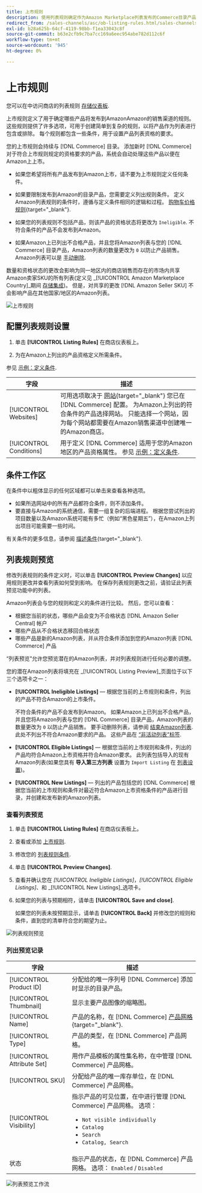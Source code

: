 ```yaml
---
title: 上市规则
description: 使用列表规则确定作为Amazon Marketplace列表发布的Commerce目录产品。
redirect_from: /sales-channels/asc/ob-listing-rules.html/sales-channels/asc/ob-listing-preview.html/sales-channels/asc/listing-rule-preview.html
exl-id: b28a625b-64cf-4119-98bb-f1ea33043c8f
source-git-commit: b63e2cfb9c7ba7cc169a6eec954abe782d112c6f
workflow-type: tm+mt
source-wordcount: '945'
ht-degree: 0%

---
```


# 上市规则

您可以在中访问商店的列表规则 [存储仪表板](./amazon-store-dashboard.md).

上市规则定义了用于确定哪些产品将发布到AmazonAmazon的销售渠道的规则。 这些规则提供了许多选项，可用于创建简单到复杂的规则，以将产品作为列表进行包含或排除。 每个规则都包含一些条件，用于设置产品列表资格的要求。

您的上市规则会持续与 [!DNL Commerce] 目录。 添加新时 [!DNL Commerce] 对于符合上市规则规定的资格要求的产品，系统会自动处理这些产品以便在Amazon上上市。

- 如果您希望将所有产品发布到Amazon上市，请不要为上市规则定义任何条件。

- 如果要限制发布到Amazon的目录产品，您需要定义列出规则条件。 定义Amazon列表规则的条件时，遵循与定义条件相同的逻辑和过程。 [购物车价格规则](https://docs.magento.com/user-guide/marketing/price-rules-cart.html){target="_blank"}.

- 如果您的列表规则不包括产品，则该产品的资格状态将更改为 `Ineligible`. 不符合条件的产品不会发布到Amazon。

- 如果Amazon上已列出不合格产品，并且您将Amazon列表与您的 [!DNL Commerce] 目录产品，Amazon列表的数量更改为 `0` 以防止产品销售。 Amazon列表可以是 [手动删除](./end-listings-manually.md).

数量和资格状态的更改会影响为同一地区内的商店销售而存在的市场内共享Amazon卖家SKU的所有列表(定义见 _[!UICONTROL Amazon Marketplace Country]_期间 [存储集成](./store-integration.md))。 但是，对共享的更改 [!DNL Amazon Seller SKU] 不会影响产品在其他国家/地区的Amazon列表。

![上市规则](assets/ob-listing-rules.png)

## 配置列表规则设置

1. 单击 **[!UICONTROL Listing Rules]** 在商店仪表板上。

1. 为在Amazon上列出的产品资格定义所需条件。

参见 [示例：定义条件](./ob-define-condition-example.md).

| 字段 | 描述 |
|---|---|
| [!UICONTROL Websites] | 可用选项取决于 [网站](https://docs.magento.com/user-guide/stores/websites-stores-views.html){target="_blank"} 您已在 [!DNL Commerce] 配置。 为Amazon上列出的符合条件的产品选择网站。 只能选择一个网站，因为每个网站都需要在Amazon销售渠道中创建唯一的Amazon商店。 |
| [!UICONTROL Conditions] | 用于定义 [!DNL Commerce] 适用于您的Amazon地区的产品资格属性。 参见 [示例：定义条件](./ob-define-condition-example.md). |

## 条件工作区

在条件中以粗体显示的任何区域都可以单击来查看各种选项。

- 如果所选网站中的所有产品都符合条件，则不添加条件。
- 要直接与Amazon的系统通信，需要一组复杂的后端进程。 根据您尝试列出的项目数量以及Amazon系统可能有多忙（例如“黑色星期五”），在Amazon上列出项目可能需要一些时间。

有关条件的更多信息，请参阅 [描述条件](https://docs.magento.com/user-guide/marketing/price-rules-cart.html){target="_blank"}.

## 列表规则预览

修改列表规则的条件定义时，可以单击 **[!UICONTROL Preview Changes]** 以应用规则更改并查看列表如何受到影响。 在保存列表规则更改之前，请验证此列表预览功能中的列表。

Amazon列表会与您的规则和定义的条件进行比较。 然后，您可以查看：

- 根据您当前的状态，哪些产品会变为不合格状态 [!DNL Amazon Seller Central] 帐户
- 哪些产品从不合格状态移回合格状态
- 哪些产品是新的Amazon列表，并从符合条件添加到您的Amazon列表 [!DNL Commerce] 产品

“列表预览”允许您预览潜在的Amazon列表，并对列表规则进行任何必要的调整。

您的潜在Amazon列表将填充在 _[!UICONTROL Listing Preview]_页面位于以下三个选项卡之一：

- **[!UICONTROL Ineligible Listings]**  — 根据您当前的上市规则和条件，列出的产品不符合Amazon的上市条件。

   不符合条件的产品不会发布到Amazon。 如果Amazon上已列出不合格产品，并且您将Amazon列表与您的 [!DNL Commerce] 目录产品，Amazon列表的数量更改为 `0` 以防止产品销售。 要手动删除列表，请参阅 [结束Amazon列表](./end-listings-manually.md). 此处不列出不符合Amazon要求的产品。 这些产品在 [“非活动列表”标签](./inactive-listings.md).

- **[!UICONTROL Eligible Listings]**  — 根据您当前的上市规则和条件，列出的产品均符合Amazon上市资格并符合Amazon要求。 此列表包括导入的现有Amazon列表(如果您具有 **导入第三方列表** 设置为 `Import Listing` 在 [列表设置](./third-party-listing-settings.md))。

- **[!UICONTROL New Listings]**  — 列出的产品包括您的 [!DNL Commerce] 根据您当前的上市规则和条件对最近符合Amazon上市资格条件的产品进行目录，并创建和发布新的Amazon列表。

### 查看列表预览

1. 单击 **[!UICONTROL Listing Rules]** 在商店仪表板上。

1. 查看或添加 [上市规则](./listing-rules.md).

1. 修改您的 [列表规则条件](./ob-define-condition-example.md).

1. 单击 **[!UICONTROL Preview Changes]**.

1. 查看并确认您在 _[!UICONTROL Ineligible Listings]_，_[!UICONTROL Eligible Listings]_、和 _[!UICONTROL New Listings]_选项卡。

1. 如果您的列表与预期相符，请单击 **[!UICONTROL Save and close]**.

   如果您的列表未按预期显示，请单击 **[!UICONTROL Back]** 并修改您的规则和条件，直到您的清单符合您的期望为止。

![列表规则预览](assets/amazon-listing-rule-preview.png)

### 列出预览记录

| 字段 | 描述 |
|--- |--- |
| [!UICONTROL Product ID] | 分配给的唯一序列号 [!DNL Commerce] 添加时显示的目录产品。 |
| [!UICONTROL Thumbnail] | 显示主要产品图像的缩略图。 |
| [!UICONTROL Name] | 产品的名称，在 [!DNL Commerce] [产品网格](https://docs.magento.com/user-guide/catalog/products.html){target="_blank"}. |
| [!UICONTROL Type] | 产品的类型，在 [!DNL Commerce] 产品网格。 |
| [!UICONTROL Attribute Set] | 用作产品模板的属性集名称，在中管理 [!DNL Commerce] 产品网格。 |
| [!UICONTROL SKU] | 分配给产品的唯一库存单位，在 [!DNL Commerce] 产品网格。 |
| [!UICONTROL Visibility] | 指示产品的可见位置，在中进行管理 [!DNL Commerce] 产品网格。 选项：<ul><li>`Not visible individually`</li><li>`Catalog`</li><li>`Search`</li><li>`Catalog, Search`</li></ul> |
| 状态 | 指示产品的状态，在 [!DNL Commerce] 产品网格。 选项： `Enabled` / `Disabled` |

![列表预览工作流](assets/listing-preview-flowchart.png)
